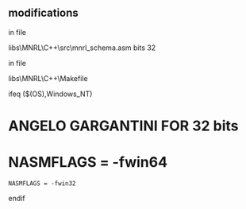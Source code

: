 ## modifications

in file 

libs\MNRL\C++\src\mnrl_schema.asm  bits 32

in file

libs\MNRL\C++\Makefile

ifeq ($(OS),Windows_NT)
# ANGELO GARGANTINI FOR 32 bits 
#	NASMFLAGS = -fwin64
	NASMFLAGS = -fwin32
endif
